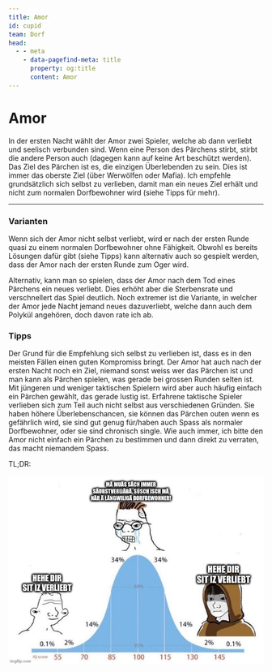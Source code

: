 ```yaml
---
title: Amor
id: cupid
team: Dorf
head:
  - - meta
    - data-pagefind-meta: title
      property: og:title
      content: Amor
---
```

# Amor <TeamBadge team="Dorf" />

In der ersten Nacht wählt der Amor zwei Spieler, welche ab dann verliebt und seelisch verbunden sind. Wenn eine Person des Pärchens stirbt, stirbt die andere Person auch (dagegen kann auf keine Art beschützt werden). Das Ziel des Pärchen ist es, die einzigen Überlebenden zu sein. Dies ist immer das oberste Ziel (über Werwölfen oder Mafia). Ich empfehle grundsätzlich sich selbst zu verlieben, damit man ein neues Ziel erhält und nicht zum normalen Dorfbewohner wird (siehe Tipps für mehr).

---

### Varianten
Wenn sich der Amor nicht selbst verliebt, wird er nach der ersten Runde quasi zu einem normalen Dorfbewohner ohne Fähigkeit. Obwohl es bereits Lösungen dafür gibt (siehe Tipps) kann alternativ auch so gespielt werden, dass der Amor nach der ersten Runde zum Oger wird.

Alternativ, kann man so spielen, dass der Amor nach dem Tod eines Pärchens ein neues verliebt. Dies erhöht aber die Sterbensrate und verschnellert das Spiel deutlich. Noch extremer ist die Variante, in welcher der Amor jede Nacht jemand neues dazuverliebt, welche dann auch dem Polykül angehören, doch davon rate ich ab.

### Tipps
Der Grund für die Empfehlung sich selbst zu verlieben ist, dass es in den meisten Fällen einen guten Kompromiss bringt. Der Amor hat auch nach der ersten Nacht noch ein Ziel, niemand sonst weiss wer das Pärchen ist und man kann als Pärchen spielen, was gerade bei grossen Runden selten ist. Mit jüngeren und weniger taktischen Spielern wird aber auch häufig einfach ein Pärchen gewählt, das gerade lustig ist. Erfahrene taktische Spieler verlieben sich zum Teil auch nicht selbst aus verschiedenen Gründen. Sie haben höhere Überlebenschancen, sie können das Pärchen outen wenn es gefährlich wird, sie sind gut genug für/haben auch Spass als normaler Dorfbewohner, oder sie sind chronisch single. Wie auch immer, ich bitte den Amor nicht einfach ein Pärchen zu bestimmen und dann direkt zu verraten, das macht niemandem Spass.  

TL;DR:  

![Amor Self-love bell-curve meme](/images/amor_bell_curve_meme.jpg)